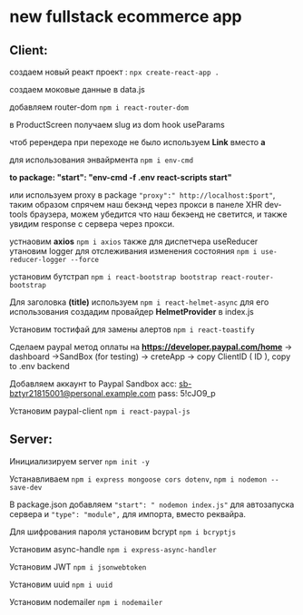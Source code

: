 # new fullstack ecommerce app 

## Client:
создаем новый реакт проект : `npx create-react-app .` 

создаем моковые данные в  data.js

добавляем router-dom `npm i react-router-dom`

в ProductScreen получаем slug из dom hook useParams

чтоб ререндера при переходе не было используем **Link** вместо **a** 

для использования энвайрмента `npm i env-cmd` 


**to package: "start": "env-cmd -f .env react-scripts start"**

или используем proxy в package `"proxy":" http://localhost:$port"`, таким образом спрячем наш бекэнд через прокси
в панеле XHR dev-tools браузера, можем убедится что наш бекэенд не светится, и также увидим response с сервера через прокси.
 
устнаовим **axios** `npm i axios`
также для диспетчера useReducer утановим logger для отслеживания изменения состояния `npm i use-reducer-logger --force`


установим бутстрап `npm i react-bootstrap bootstrap react-router-bootstrap`


Для заголовка **(title)** используем `npm i react-helmet-async` для его использования создадим провайдер **HelmetProvider** в index.js

Установим тостифай для замены алертов `npm i react-toastify`

Сделаем paypal метод оплаты на **https://developer.paypal.com/home** -> dashboard ->SandBox (for testing) -> creteApp -> 
copy ClientID ( ID ), copy to .env backend


Добавляем аккаунт to Paypal Sandbox acc: sb-bztyr21815001@personal.example.com
pass: 5!cJO9_p


Установим paypal-client `npm i react-paypal-js` 



## Server: 

Инициализируем server `npm init -y`

Устанавливаем `npm i express mongoose cors dotenv`, `npm i nodemon --save-dev`

В package.json добавляем `"start": " nodemon index.js"` для автозапуска сервера и `"type": "module",` для импорта, вместо реквайра.

Для шифрования пароля установим bcrypt `npm i bcryptjs`

Установим async-handle `npm i express-async-handler`

Установим JWT `npm i jsonwebtoken`

Установим uuid `npm i uuid`

Установим nodemailer `npm i nodemailer`

